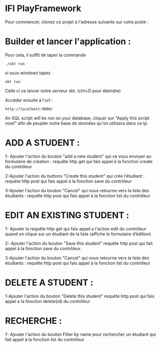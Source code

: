 # IFI PlayFramework

Pour commencer, clonez ce projet à l'adresse suivante sur votre poste :

# Builder et lancer l'application :

Pour cela, il suffit de taper la commande

`./sbt run`

si sous windows tapez

`sbt run`

Celle ci va lancer notre serveur sbt. (ctrl+D pour éteindre)

Accéder ensuite à l'url :

`http://localhost:9000/`

An SQL script will be run on your database, cliquer sur "Apply this script now!" afin de peupler notre base de données qu'on utilisera dans ce tp

# ADD A STUDENT :
1- Ajouter l'action du bouton "add a new student" qui va vous envoyer au formulaire de création :
requête http  get qui fais appel à la fonction create du contrôleur

2-Ajouter l'action du buttons "Create this student" qui crée l’étudiant :
requête http post qui fais appel à la fonction save du contrôleur

3-Ajouter l'action du bouton "Cancel" qui nous retourne vers la liste des étudiants :
requête http post qui fais appel à la fonction list du contrôleur

# EDIT AN EXISTING STUDENT :

1- Ajouter la requête http get qui fais appel a l'action edit du contrôleur quand on clique sur un étudiant de la liste (affiche le formulaire d’édition)

2- Ajouter l'action du bouton "Save this student" requête http post qui fait appel à la fonction save du contrôleur.

3-Ajouter l'action du bouton "Cancel" qui nous retourne vers la liste des étudiants :
requête http post qui fais appel à la fonction list du contrôleur

# DELETE A STUDENT :

1-Ajouter l'action du bouton "Delete this student" requête http post qui fais appel a la fonction delete(id) du contrôleur

# RECHERCHE :

1- Ajouter l'action du bouton Filter by name pour rechercher un étudiant qui fait appel à la fonction list du contrôleur
